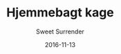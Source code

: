 ---
title: 'Hjemmebagt kage'
description: 'Se udvalg og pris i baren.'
color: '#ffffff'
category: snacks
tags: Snacks
meta:
    id: b278da13ee8492a3395531fbc8ff16139c8fc0ec
    parentId: f20f57fa9c3d8bff0902cfb33f350091a3a48d51
    language: da
date: '2016-11-13'
author: 'Sweet Surrender'
---